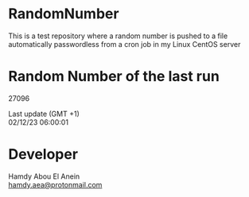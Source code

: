 # RandomNumber    
This is a test repository where a random number is pushed to a file automatically passwordless from a cron job in my Linux CentOS server    
# Random Number of the last run   
27096
      
Last update (GMT +1)    
02/12/23 06:00:01
# Developer    
Hamdy Abou El Anein   
hamdy.aea@protonmail.com
